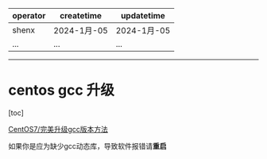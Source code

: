| operator | createtime | updatetime |
| ---- | ---- | ---- |
| shenx | 2024-1月-05 | 2024-1月-05  |
| ... | ... | ... |
---
# centos gcc 升级

[toc]

[CentOS7/完美升级gcc版本方法](https://zhuanlan.zhihu.com/p/535657060)

如果你是应为缺少gcc动态库，导致软件报错请**重启**